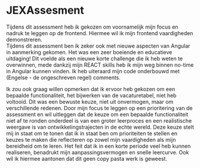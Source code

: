 # JEXAssesment

Tijdens dit assessment heb ik gekozen om voornamelijk mijn focus en nadruk te leggen op de frontend. Hiermee wil ik mijn frontend vaardigheden demonstreren.  
Tijdens dit assessment ben ik zeker ook met nieuwe aspecten van Angular in aanmerking gekomen. Het was een zeer boeiende en educatieve uitdaging! 
Dit voelde als een nieuwe korte challenge die ik heb weten te overwinnen, mede dankzij mijn REACT skills heb ik mijn weg binnen no-time in Angular kunnen vinden.
Ik heb uiteraard mijn code onderbouwd met (Engelse - de ongeschreven regel) comments.

Ik zou ook graag willen opmerken dat ik ervoor heb gekozen om een bepaalde functionaliteit, het bijwerken van de vacaturetabel, niet heb voltooid.
Dit was een bewuste keuze, niet uit onvermogen, maar om verschillende redenen. Door mijn focus te leggen op een prioritering van de assessment en wil uitleggen dat de keuze om een bepaalde functionaliteit niet af te ronden onderdeel is van een groter leerproces en een realistische weergave is van ontwikkelingstrajecten in de echte wereld. Deze keuze stelt mij in staat om te tonen dat ik in staat ben om prioriteiten te stellen en keuzes te maken die reflecteren op zowel mijn vaardigheden als mijn bereidheid om te leren. Het feit dat ik in een korte periode veel heb kunnen realiseren, benadrukt mijn aanpassingsvermogen en snelle leercurve. Ook wil ik hiermee aantonen dat dit geen copy pasta werk is geweest. 
